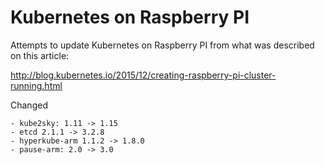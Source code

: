 <!---
 Copyright 2015 Arjen Wassink

 Licensed under the Apache License, Version 2.0 (the "License");
 you may not use this file except in compliance with the License.
 You may obtain a copy of the License at

     http://www.apache.org/licenses/LICENSE-2.0

 Unless required by applicable law or agreed to in writing, software
 distributed under the License is distributed on an "AS IS" BASIS,
 WITHOUT WARRANTIES OR CONDITIONS OF ANY KIND, either express or implied.
 See the License for the specific language governing permissions and
 limitations under the License.
--->

Kubernetes on Raspberry PI
==========================

Attempts to update Kubernetes on Raspberry PI from what was described on this article:

http://blog.kubernetes.io/2015/12/creating-raspberry-pi-cluster-running.html

Changed

    - kube2sky: 1.11 -> 1.15
    - etcd 2.1.1 -> 3.2.8
    - hyperkube-arm 1.1.2 -> 1.8.0
    - pause-arm: 2.0 -> 3.0